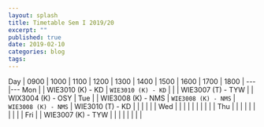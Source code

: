 ```yaml
---
layout: splash
title: Timetable Sem I 2019/20
excerpt: ""
published: true
date: 2019-02-10
categories: blog
tags: 
---
```


Day | 0900 | 1000 | 1100 | 1200 | 1300 | 1400 | 1500 | 1600 | 1700 | 1800 |
---|---
Mon |   | WIE3010 (K) - KD | `WIE3010 (K) - KD` |  |  | WIE3007 (T) - TYW |  | WIX3004 (K) - OSY |
Tue |   | WIE3008 (K) - NMS | `WIE3008 (K) - NMS` | `WIE3008 (K) - NMS` | WIE3010 (T) - KD |  |  | |  |  |
Wed |  |  |  |  |  |  |  |  |  |
Thu |  |  |  |  |  |  |  |  |  |
Fri |  | WIE3007 (K) - TYW |  |  |  |  |  |  |  |